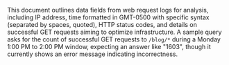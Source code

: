 This document outlines data fields from web request logs for analysis, including IP address, time formatted in GMT-0500 with specific syntax (separated by spaces, quoted), HTTP status codes, and details on successful GET requests aiming to optimize infrastructure. A sample query asks for the count of successful GET requests to `/blog/*` during a Monday 1:00 PM to 2:00 PM window, expecting an answer like "1603", though it currently shows an error message indicating incorrectness.
